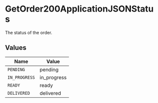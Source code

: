 # GetOrder200ApplicationJSONStatus

The status of the order.


## Values

| Name          | Value         |
| ------------- | ------------- |
| `PENDING`     | pending       |
| `IN_PROGRESS` | in_progress   |
| `READY`       | ready         |
| `DELIVERED`   | delivered     |